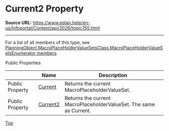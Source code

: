 # Current2 Property

**Source URL:** https://www.eplan.help/en-us/Infoportal/Content/api/2026/topic755.html

---

For a list of all members of this type, see [PlanningObject.MacroPlaceHolderValueSetsClass.MacroPlaceHolderValueSetsEnumerator members](topic2125.html).

Public Properties

|  | Name | Description |
| --- | --- | --- |
| Public Property | [Current](topic753.html) | Returns the current MacroPlaceholderValueSet. |
| Public Property | [Current2](topic754.html) | Returns the current MacroPlaceholderValueSet. The same as Current. |

[Top](#top)
